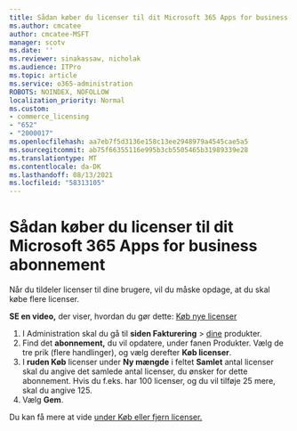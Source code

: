 ```yaml
---
title: Sådan køber du licenser til dit Microsoft 365 Apps for business abonnement
ms.author: cmcatee
author: cmcatee-MSFT
manager: scotv
ms.date: ''
ms.reviewer: sinakassaw, nicholak
ms.audience: ITPro
ms.topic: article
ms.service: o365-administration
ROBOTS: NOINDEX, NOFOLLOW
localization_priority: Normal
ms.custom:
- commerce_licensing
- "652"
- "2000017"
ms.openlocfilehash: aa7eb7f5d3136e158c13ee2948979a4545cae5a5
ms.sourcegitcommit: ab75f66355116e995b3cb5505465b31989339e28
ms.translationtype: MT
ms.contentlocale: da-DK
ms.lasthandoff: 08/13/2021
ms.locfileid: "58313105"
---
```

# <a name="how-to-buy-licenses-for-your-microsoft-365-apps-for-business-subscription"></a>Sådan køber du licenser til dit Microsoft 365 Apps for business abonnement

Når du tildeler licenser til dine brugere, vil du måske opdage, at du skal købe flere licenser.

**SE en video,** der viser, hvordan du gør dette: [Køb nye licenser](https://go.microsoft.com/fwlink/p/?linkid=2154857)
  
1. I Administration skal du gå til **siden Fakturering**  >  [dine](https://go.microsoft.com/fwlink/p/?linkid=842054) produkter.
2. Find det **abonnement,** du vil opdatere, under fanen Produkter. Vælg de tre prik (flere handlinger), og vælg derefter **Køb licenser**.
3. I **ruden Køb** licenser under **Ny mængde** i feltet **Samlet** antal licenser skal du angive det samlede antal licenser, du ønsker for dette abonnement. Hvis du f.eks. har 100 licenser, og du vil tilføje 25 mere, skal du angive 125.
4. Vælg **Gem**.

Du kan få mere at vide [under Køb eller fjern licenser.](https://docs.microsoft.com/microsoft-365/commerce/licenses/buy-licenses)